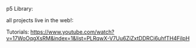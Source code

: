 p5 Library:

all projects live in the web!:

Tutorials:
https://www.youtube.com/watch?v=17WoOqgXsRM&index=1&list=PLRqwX-V7Uu6ZiZxtDDRCi6uhfTH4FilpH
